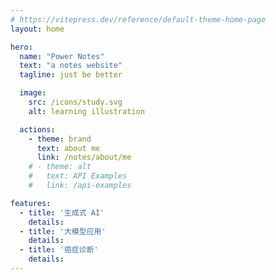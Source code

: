 ```yaml
---
# https://vitepress.dev/reference/default-theme-home-page
layout: home

hero:
  name: "Power Notes"
  text: "a notes website"
  tagline: just be better

  image:
    src: /icons/study.svg
    alt: learning illustration

  actions:
    - theme: brand
      text: about me
      link: /notes/about/me
    # - theme: alt
    #   text: API Examples
    #   link: /api-examples

features:
  - title: '生成式 AI'
    details: 
  - title: '大模型应用'
    details: 
  - title: '癌症诊断'
    details: 
---
```


